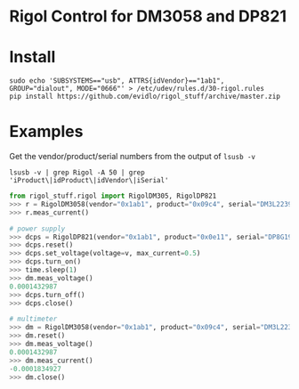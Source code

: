 # Rigol Control for DM3058 and DP821

# Install

    sudo echo 'SUBSYSTEMS=="usb", ATTRS{idVendor}=="1ab1", GROUP="dialout", MODE="0666"' > /etc/udev/rules.d/30-rigol.rules
    pip install https://github.com/evidlo/rigol_stuff/archive/master.zip
    
# Examples

Get the vendor/product/serial numbers from the output of `lsusb -v`

    lsusb -v | grep Rigol -A 50 | grep 'iProduct\|idProduct\|idVendor\|iSerial'

``` python
from rigol_stuff.rigol import RigolDM305, RigolDP821
>>> r = RigolDM3058(vendor="0x1ab1", product="0x09c4", serial="DM3L223900431")
>>> r.meas_current()
```

``` python
# power supply
>>> dcps = RigolDP821(vendor="0x1ab1", product="0x0e11", serial="DP8G194400109")
>>> dcps.reset()
>>> dcps.set_voltage(voltage=v, max_current=0.5)
>>> dcps.turn_on()
>>> time.sleep(1)
>>> dm.meas_voltage()
0.0001432987
>>> dcps.turn_off()
>>> dcps.close()

# multimeter
>>> dm = RigolDM3058(vendor="0x1ab1", product="0x09c4", serial="DM3L223900431", debug=True)
>>> dm.reset()
>>> dm.meas_voltage()
0.0001432987
>>> dm.meas_current()
-0.0001834927
>>> dm.close()
```
